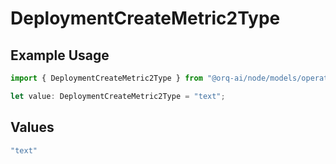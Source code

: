 # DeploymentCreateMetric2Type

## Example Usage

```typescript
import { DeploymentCreateMetric2Type } from "@orq-ai/node/models/operations";

let value: DeploymentCreateMetric2Type = "text";
```

## Values

```typescript
"text"
```